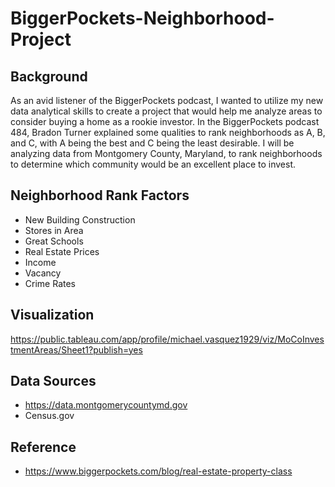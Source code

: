 # BiggerPockets-Neighborhood-Project

## Background
As an avid listener of the BiggerPockets podcast, I wanted to utilize my new data analytical skills to create a project that would help me analyze areas to consider buying a home as a rookie investor. In the BiggerPockets podcast 484, Bradon Turner explained some qualities to rank neighborhoods as A, B, and C, with A being the best and C being the least desirable. I will be analyzing data from Montgomery County, Maryland, to rank neighborhoods to determine which community would be an excellent place to invest.

## Neighborhood Rank Factors
- New Building Construction
- Stores in Area
- Great Schools
- Real Estate Prices
- Income
- Vacancy
- Crime Rates

## Visualization
https://public.tableau.com/app/profile/michael.vasquez1929/viz/MoCoInvestmentAreas/Sheet1?publish=yes

## Data Sources
- https://data.montgomerycountymd.gov
- Census.gov

## Reference
- https://www.biggerpockets.com/blog/real-estate-property-class
